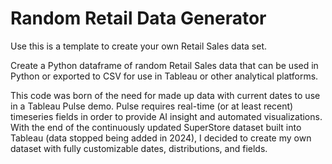 # Random Retail Data Generator

Use this is a template to create your own Retail Sales data set.

Create a Python dataframe of random Retail Sales data that can be used in Python or exported to CSV for use in Tableau or other analytical platforms.

This code was born of the need for made up data with current dates to use in a Tableau Pulse demo. Pulse requires real-time (or at least recent) timeseries fields in order to provide AI insight and automated visualizations. With the end of the continuously updated SuperStore dataset built into Tableau (data stopped being added in 2024), I decided to create my own dataset with fully customizable dates, distributions, and fields.
